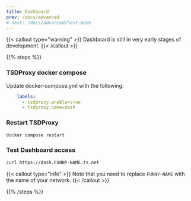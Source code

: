 ```yaml
---
title: Dashboard
prev: /docs/advanced
# next: /docs/advanced/host-mode
---
```


{{< callout type="warning" >}}
Dashboard is still in very early stages of development.
{{< /callout >}}

{{% steps %}}

### TSDProxy docker compose

Update docker-compose.yml with the following:

```yaml docker-compose.yml
    labels:
      - tsdproxy.enable=true
      - tsdproxy.name=dash
```

### Restart TSDProxy

```bash
docker compose restart
```

### Test Dashboard access

```bash
curl https://dash.FUNNY-NAME.ts.net
```

{{< callout type="info" >}}
Note that you need to replace `FUNNY-NAME` with the name of your network.
{{< /callout >}}

{{% /steps %}}
